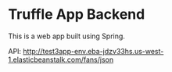 # Truffle App Backend 
This is a web app built using Spring.

API: http://test3app-env.eba-jdzv33hs.us-west-1.elasticbeanstalk.com/fans/json
